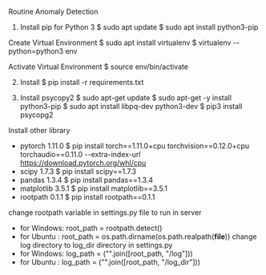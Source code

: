 
Routine Anomaly Detection
1. Install pip for Python 3
$ sudo apt update
$ sudo apt install python3-pip

Create Virtual Environment
$ sudo apt install virtualenv
$ virtualenv --python=python3 env

Activate Virtual Environment
$ source env/bin/activate


2. Install 
$ pip install -r requirements.txt

3. Install psycopy2
$ sudo apt-get update
$ sudo apt-get -y install python3-pip
$ sudo apt install libpq-dev python3-dev
$ pip3 install psycopg2

Install other library
- pytorch 1.11.0
$ pip install torch==1.11.0+cpu torchvision==0.12.0+cpu torchaudio==0.11.0 --extra-index-url https://download.pytorch.org/whl/cpu
- scipy 1.7.3
$ pip install scipy==1.7.3
- pandas 1.3.4
$ pip install pandas==1.3.4
- matplotlib 3.5.1
$ pip install matplotlib==3.5.1
- rootpath 0.1.1
$ pip install rootpath==0.1.1



change rootpath variable in settings.py file to run in server
- for Windows: root_path = rootpath.detect() 
- for Ubuntu : root_path = os.path.dirname(os.path.realpath(__file__))
change log directory to log_dir directory in settings.py
- for Windows: log_path = ("".join([root_path, "/log"]))
- for Ubuntu : log_path = ("".join([root_path, "/log_dir"]))
